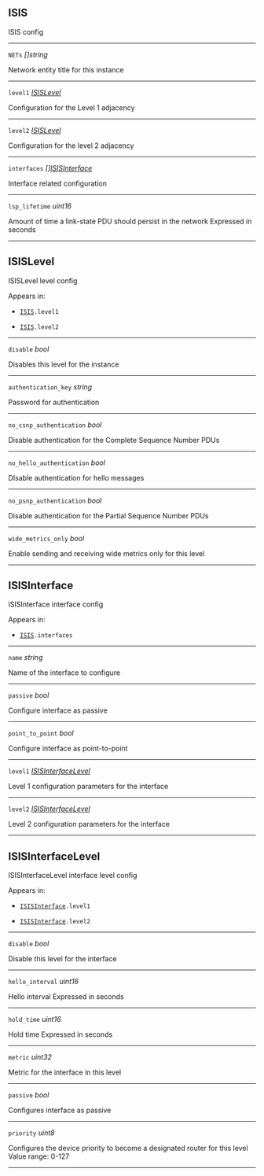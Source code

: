 



## ISIS
ISIS config






<hr />

<div class="dd">

<code>NETs</code>  <i>[]string</i>

</div>
<div class="dt">

Network entity title for this instance

</div>

<hr />

<div class="dd">

<code>level1</code>  <i><a href="#isislevel">ISISLevel</a></i>

</div>
<div class="dt">

Configuration for the Level 1 adjacency

</div>

<hr />

<div class="dd">

<code>level2</code>  <i><a href="#isislevel">ISISLevel</a></i>

</div>
<div class="dt">

Configuration for the level 2 adjacency

</div>

<hr />

<div class="dd">

<code>interfaces</code>  <i>[]<a href="#isisinterface">ISISInterface</a></i>

</div>
<div class="dt">

Interface related configuration

</div>

<hr />

<div class="dd">

<code>lsp_lifetime</code>  <i>uint16</i>

</div>
<div class="dt">

Amount of time a link-state PDU should persist in the network
Expressed in seconds

</div>

<hr />





## ISISLevel
ISISLevel level config

Appears in:


- <code><a href="#isis">ISIS</a>.level1</code>

- <code><a href="#isis">ISIS</a>.level2</code>





<hr />

<div class="dd">

<code>disable</code>  <i>bool</i>

</div>
<div class="dt">

Disables this level for the instance

</div>

<hr />

<div class="dd">

<code>authentication_key</code>  <i>string</i>

</div>
<div class="dt">

Password for authentication

</div>

<hr />

<div class="dd">

<code>no_csnp_authentication</code>  <i>bool</i>

</div>
<div class="dt">

Disable authentication for the Complete Sequence Number PDUs

</div>

<hr />

<div class="dd">

<code>no_hello_authentication</code>  <i>bool</i>

</div>
<div class="dt">

DIsable authentication for hello messages

</div>

<hr />

<div class="dd">

<code>no_psnp_authentication</code>  <i>bool</i>

</div>
<div class="dt">

Disable authentication for the Partial Sequence Number PDUs

</div>

<hr />

<div class="dd">

<code>wide_metrics_only</code>  <i>bool</i>

</div>
<div class="dt">

Enable sending and receiving wide metrics only for this level

</div>

<hr />





## ISISInterface
ISISInterface interface config

Appears in:


- <code><a href="#isis">ISIS</a>.interfaces</code>





<hr />

<div class="dd">

<code>name</code>  <i>string</i>

</div>
<div class="dt">

Name of the interface to configure

</div>

<hr />

<div class="dd">

<code>passive</code>  <i>bool</i>

</div>
<div class="dt">

Configure interface as passive

</div>

<hr />

<div class="dd">

<code>point_to_point</code>  <i>bool</i>

</div>
<div class="dt">

Configure interface as point-to-point

</div>

<hr />

<div class="dd">

<code>level1</code>  <i><a href="#isisinterfacelevel">ISISInterfaceLevel</a></i>

</div>
<div class="dt">

Level 1 configuration parameters for the interface

</div>

<hr />

<div class="dd">

<code>level2</code>  <i><a href="#isisinterfacelevel">ISISInterfaceLevel</a></i>

</div>
<div class="dt">

Level 2 configuration parameters for the interface

</div>

<hr />





## ISISInterfaceLevel
ISISInterfaceLevel interface level config

Appears in:


- <code><a href="#isisinterface">ISISInterface</a>.level1</code>

- <code><a href="#isisinterface">ISISInterface</a>.level2</code>





<hr />

<div class="dd">

<code>disable</code>  <i>bool</i>

</div>
<div class="dt">

Disable this level for the interface

</div>

<hr />

<div class="dd">

<code>hello_interval</code>  <i>uint16</i>

</div>
<div class="dt">

Hello interval
Expressed in seconds

</div>

<hr />

<div class="dd">

<code>hold_time</code>  <i>uint16</i>

</div>
<div class="dt">

Hold time
Expressed in seconds

</div>

<hr />

<div class="dd">

<code>metric</code>  <i>uint32</i>

</div>
<div class="dt">

Metric for the interface in this level

</div>

<hr />

<div class="dd">

<code>passive</code>  <i>bool</i>

</div>
<div class="dt">

Configures interface as passive

</div>

<hr />

<div class="dd">

<code>priority</code>  <i>uint8</i>

</div>
<div class="dt">

Configures the device priority to become a designated router for this level
Value range: 0-127

</div>

<hr />




